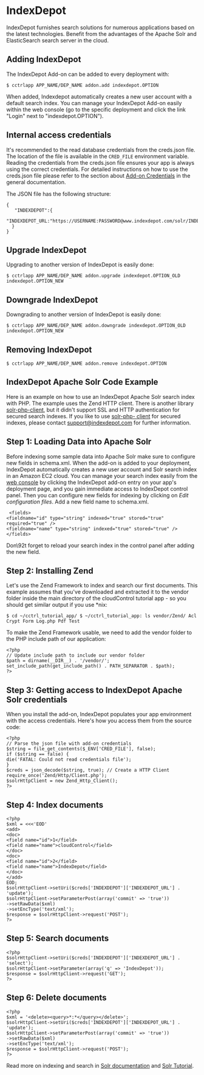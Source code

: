 # IndexDepot

IndexDepot furnishes search solutions for numerous applications based on the latest technologies. Benefit from the advantages of the Apache Solr and ElasticSearch search server in the cloud.

## Adding IndexDepot

The IndexDepot Add-on can be added to every deployment with:

~~~
$ cctrlapp APP_NAME/DEP_NAME addon.add indexdepot.OPTION
~~~
When added, Indexdepot automatically creates a new user account with a default search index. You can manage your IndexDepot Add-on easily within the web console (go to the specific deployment and click the link "Login" next to "indexdepot.OPTION").

## Internal access credentials

It's recommended to the read database credentials from the creds.json file. The location of the file is available in the `CRED_FILE` environment variable. Reading the credentials from the creds.json file ensures your app is always using the correct credentials. For detailed instructions on how to use the creds.json file please refer to the section about [Add-on Credentials](https://www.cloudcontrol.com/dev-center/Platform%20Documentation#add-ons) in the general documentation.

The JSON file has the following structure:

~~~
{
   "INDEXDEPOT":{
      "INDEXDEPOT_URL:"https://USERNAME:PASSWORD@www.indexdepot.com/solr/INDEX_ID/,
  }
}
~~~

## Upgrade IndexDepot

Upgrading to another version of IndexDepot is easily done:

~~~
$ cctrlapp APP_NAME/DEP_NAME addon.upgrade indexdepot.OPTION_OLD indexdepot.OPTION_NEW 
~~~

## Downgrade IndexDepot

Downgrading to another version of IndexDepot is easily done:

~~~
$ cctrlapp APP_NAME/DEP_NAME addon.downgrade indexdepot.OPTION_OLD indexdepot.OPTION_NEW 
~~~

## Removing IndexDepot

~~~
$ cctrlapp APP_NAME/DEP_NAME addon.remove indexdepot.OPTION
~~~

## IndexDepot Apache Solr Code Example

Here is an example on how to use an IndexDepot Apache Solr search index with PHP. The example uses the Zend HTTP client. There is another library [solr-php-client](http://code.google.com/p/solr-php-client/), but it didn't support SSL and HTTP authentication for secured search indexes. If you like to use [solr-php- client](http://code.google.com/p/solr-php-client/) for secured indexes, please contact [support@indexdepot.com](http://support@indexdepot.com/) for further information.

## Step 1: Loading Data into Apache Solr

Before indexing some sample data into Apache Solr make sure to configure new fields in schema.xml. When the add-on is added to your deployment, IndexDepot automatically creates a new user account and Solr search index in an Amazon EC2 cloud. You can manage your search index easily from the [web console](https://console.cloudcontrolled.com/) by clicking the IndexDepot add-on entry on your app's deployment page, and you gain immediate access to IndexDepot control panel. Then you can configure new fields for indexing by clicking on *Edit configuration files*. Add a new field name to schema.xml.

~~~
 <fields>
<fieldname="id" type="string" indexed="true" stored="true" required="true" />
<fieldname="name" type="string" indexed="true" stored="true" />
</fields> 
~~~

Don\92t forget to reload your search index in the control panel after adding the new field.

## Step 2: Installing Zend

Let's use the Zend Framework to index and search our first documents. This example assumes that you've downloaded and extracted it to the vendor folder inside the main directory of the cloudControl tutorial app - so you should get similar output if you use *nix:

~~~
$ cd ~/cctrl_tutorial_app/ $ ~/cctrl_tutorial_app: ls vendor/Zend/ Acl Crypt Form Log.php Pdf Test
~~~

To make the Zend Framework usable, we need to add the vendor folder to the PHP include path of our application:

~~~
<?php
// Update include path to include our vendor folder
$path = dirname(__DIR__) . '/vendor/';
set_include_path(get_include_path() . PATH_SEPARATOR . $path);
?>
~~~

## Step 3: Getting access to IndexDepot Apache Solr credentials

When you install the add-on, IndexDepot populates your app environment with the access credentials. Here's how you access them from the source code:

~~~
<?php
// Parse the json file with add-on credentials
$string = file_get_contents($_ENV['CRED_FILE'], false);
if ($string == false) {
die('FATAL: Could not read credentials file');
}
$creds = json_decode($string, true); // Create a HTTP Client
require_once('Zend/Http/Client.php');
$solrHttpClient = new Zend_Http_Client();
?>
~~~

## Step 4: Index documents

~~~
<?php
$xml = <<<'EOD'
<add>
<doc>
<field name="id">1</field>
<field name="name">cloudControl</field>
</doc>
<doc>
<field name="id">2</field>
<field name="name">IndexDepot</field>
</doc>
</add>
EOD;
$solrHttpClient->setUri($creds['INDEXDEPOT']['INDEXDEPOT_URL'] . 'update');
$solrHttpClient->setParameterPost(array('commit' => 'true'))
->setRawData($xml)
->setEncType('text/xml');
$response = $solrHttpClient->request('POST');
?>
~~~

## Step 5: Search documents

~~~
<?php
$solrHttpClient->setUri($creds['INDEXDEPOT']['INDEXDEPOT_URL'] . 'select');
$solrHttpClient->setParameter(array('q' => 'IndexDepot'));
$response = $solrHttpClient->request('GET');
?>
~~~

## Step 6: Delete documents

~~~
<?php
$xml = '<delete><query>*:*</query></delete>';
$solrHttpClient->setUri($creds['INDEXDEPOT']['INDEXDEPOT_URL'] . 'update');
$solrHttpClient->setParameterPost(array('commit' => 'true'))
->setRawData($xml)
->setEncType('text/xml');
$response = $solrHttpClient->request('POST');
?>
~~~

Read more on indexing and search in [Solr documentation](http://wiki.apache.org/solr/) and [Solr Tutorial](http://lucene.apache.org/solr/api/doc-files/tutorial.html).

